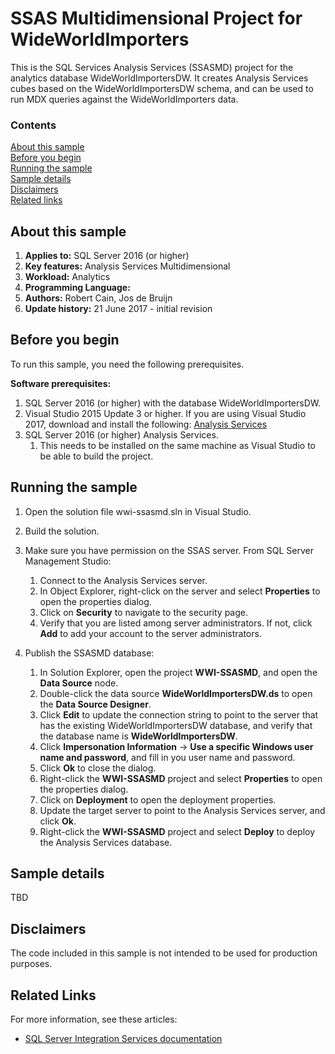 # SSAS Multidimensional Project for WideWorldImporters

This is the SQL Services Analysis Services (SSASMD) project for the analytics database WideWorldImportersDW. It creates Analysis Services cubes based on the WideWorldImportersDW schema, and can be used to run MDX queries against the WideWorldImporters data.

### Contents

[About this sample](#about-this-sample)<br/>
[Before you begin](#before-you-begin)<br/>
[Running the sample](#run-this-sample)<br/>
[Sample details](#sample-details)<br/>
[Disclaimers](#disclaimers)<br/>
[Related links](#related-links)<br/>


<a name=about-this-sample></a>

## About this sample

<!-- Delete the ones that don't apply -->
1. **Applies to:** SQL Server 2016 (or higher)
1. **Key features:** Analysis Services Multidimensional
1. **Workload:** Analytics
1. **Programming Language:**
1. **Authors:** Robert Cain, Jos de Bruijn
1. **Update history:** 21 June 2017 - initial revision

<a name=before-you-begin></a>

## Before you begin

To run this sample, you need the following prerequisites.

**Software prerequisites:**

1. SQL Server 2016 (or higher) with the database WideWorldImportersDW.
2. Visual Studio 2015 Update 3 or higher. If you are using Visual Studio 2017, download and install the following: [Analysis Services](https://marketplace.visualstudio.com/items?itemName=ProBITools.MicrosoftAnalysisServicesModelingProjects)
3. SQL Server 2016 (or higher) Analysis Services.
    1. This needs to be installed on the same machine as Visual Studio to be able to build the project.
    
<a name=run-this-sample></a>

## Running the sample

1. Open the solution file wwi-ssasmd.sln in Visual Studio.

2. Build the solution.

3. Make sure you have permission on the SSAS server. From SQL Server Management Studio:
    1. Connect to the Analysis Services server.
    1. In Object Explorer, right-click on the server and select **Properties** to open the properties dialog.
    1. Click on **Security** to navigate to the security page.
    1. Verify that you are listed among server administrators. If not, click **Add** to add your account to the server administrators.

4. Publish the SSASMD database:
    1. In Solution Explorer, open the project **WWI-SSASMD**, and open the **Data Source** node.
    1. Double-click the data source **WideWorldImportersDW.ds** to open the **Data Source Designer**.
    1. Click **Edit** to update the connection string to point to the server that has the existing WideWorldImportersDW database, and verify that the database name is **WideWorldImportersDW**.
    1. Click **Impersonation Information** -> **Use a specific Windows user name and password**, and fill in you user name and password.
    1. Click **Ok** to close the dialog.
    1. Right-click the **WWI-SSASMD** project and select **Properties** to open the properties dialog.
    1. Click on **Deployment** to open the deployment properties.
    1. Update the target server to point to the Analysis Services server, and click **Ok**.
    1. Right-click the **WWI-SSASMD** project and select **Deploy** to deploy the Analysis Services database.


## Sample details

TBD

<a name=disclaimers></a>

## Disclaimers
The code included in this sample is not intended to be used for production purposes.

<a name=related-links></a>

## Related Links
For more information, see these articles:
- [SQL Server Integration Services documentation](https://msdn.microsoft.com/library/ms141026.aspx)
